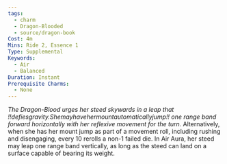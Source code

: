 ```yaml
---
tags:
  - charm
  - Dragon-Blooded
  - source/dragon-book
Cost: 4m
Mins: Ride 2, Essence 1
Type: Supplemental
Keywords:
  - Air
  - Balanced
Duration: Instant
Prerequisite Charms:
  - None
---
```

*The Dragon-Blood urges her steed skywards in a leap that !!defiesgravity.Shemayhavehermountautomaticallyjump!! one range band forward horizontally with her reflexive movement for the turn.*
Alternatively, when she has her mount jump as part of a movement roll, including rushing and disengaging, every 10 rerolls a non-1 failed die. In Air Aura, her steed may leap one range band vertically, as long as the steed can land on a surface capable of bearing its weight.